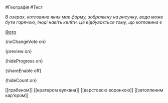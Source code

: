 #Географія #Тест

*В озерах, котловина яких має форму, зображену на рисунку, вода може бути гарячою, іноді навіть кипіти. Це відбувається тому, що котловина є*

[Фото](https://zno.osvita.ua//doc/images/znotest/83/8319/9_8.jpg)

{noChangeVote on}

{preview on}

{hideProgress on}

{shareEnable off}

{hideCount on}

[[грабеном]]
[[кратером вулкана]]
[[карстовою воронкою]]
[[затопленим кар'єром]]
